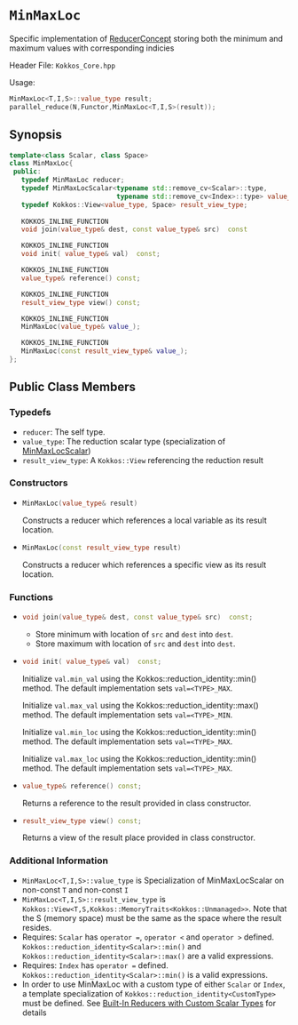 # `MinMaxLoc`

Specific implementation of [ReducerConcept](ReducerConcept) storing both the minimum and maximum values with corresponding indicies

Header File: `Kokkos_Core.hpp`

Usage: 
```c++
MinMaxLoc<T,I,S>::value_type result;
parallel_reduce(N,Functor,MinMaxLoc<T,I,S>(result));
```

## Synopsis 
```c++
template<class Scalar, class Space>
class MinMaxLoc{
 public:
   typedef MinMaxLoc reducer;
   typedef MinMaxLocScalar<typename std::remove_cv<Scalar>::type,
                           typename std::remove_cv<Index>::type> value_type;
   typedef Kokkos::View<value_type, Space> result_view_type;
   
   KOKKOS_INLINE_FUNCTION
   void join(value_type& dest, const value_type& src)  const

   KOKKOS_INLINE_FUNCTION
   void init( value_type& val)  const;

   KOKKOS_INLINE_FUNCTION
   value_type& reference() const;

   KOKKOS_INLINE_FUNCTION
   result_view_type view() const;

   KOKKOS_INLINE_FUNCTION
   MinMaxLoc(value_type& value_);

   KOKKOS_INLINE_FUNCTION
   MinMaxLoc(const result_view_type& value_);
};
```

## Public Class Members

### Typedefs
   
 * `reducer`: The self type.
 * `value_type`: The reduction scalar type (specialization of [MinMaxLocScalar](MinMaxLocScalar))
 * `result_view_type`: A `Kokkos::View` referencing the reduction result 

### Constructors
 
 * ```c++
   MinMaxLoc(value_type& result)
   ```
   Constructs a reducer which references a local variable as its result location.  
 
 * ```c++
   MinMaxLoc(const result_view_type result)
   ```
   Constructs a reducer which references a specific view as its result location.

### Functions

 * ```c++
   void join(value_type& dest, const value_type& src)  const;
   ```
   - Store minimum with location of `src` and `dest` into `dest`.
   - Store maximum with location of `src` and `dest` into `dest`.

 * ```c++
   void init( value_type& val)  const;
   ```
   Initialize `val.min_val` using the Kokkos::reduction_identity<Scalar>::min() method.  The default implementation sets `val=<TYPE>_MAX`.

   Initialize `val.max_val` using the Kokkos::reduction_identity<Index>::max() method.  The default implementation sets `val=<TYPE>_MIN`.

   Initialize `val.min_loc` using the Kokkos::reduction_identity<Scalar>::min() method.  The default implementation sets `val=<TYPE>_MAX`.

   Initialize `val.max_loc` using the Kokkos::reduction_identity<Index>::min() method.  The default implementation sets `val=<TYPE>_MAX`.

 * ```c++
   value_type& reference() const;
   ```
   Returns a reference to the result provided in class constructor.

 * ```c++
   result_view_type view() const;
   ```
   Returns a view of the result place provided in class constructor.

### Additional Information
   * `MinMaxLoc<T,I,S>::value_type` is Specialization of MinMaxLocScalar on non-const `T` and non-const `I`
   * `MinMaxLoc<T,I,S>::result_view_type` is `Kokkos::View<T,S,Kokkos::MemoryTraits<Kokkos::Unmanaged>>`.  Note that the S (memory space) must be the same as the space where the result resides.
   * Requires: `Scalar` has `operator =`, `operator <` and `operator >` defined. `Kokkos::reduction_identity<Scalar>::min()` and `Kokkos::reduction_identity<Scalar>::max()` are a valid expressions. 
   * Requires: `Index` has `operator =` defined. `Kokkos::reduction_identity<Scalar>::min()` is a valid expressions.
   * In order to use MinMaxLoc with a custom type of either `Scalar` or `Index`, a template specialization of `Kokkos::reduction_identity<CustomType>` must be defined.  See [Built-In Reducers with Custom Scalar Types](../../../ProgrammingGuide/Custom-Reductions-Built-In-Reducers-with-Custom-Scalar-Types) for details
